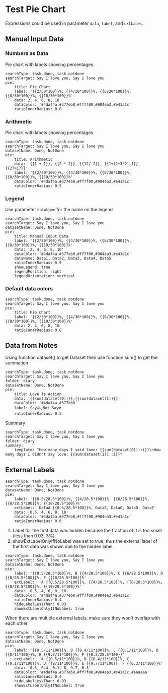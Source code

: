 # Test Pie Chart

Expressions could be used in parameter `data`, `label`, and `extLabel`.

## Manual Input Data

### Numbers as Data
Pie chart with labels showing percentages
``` tracker
searchType: task.done, task.notdone
searchTarget: Say I love you, Say I love you
pie:
    title: Pie Chart
    label: '{{2/30*100}}%, {{4/30*100}}%, {{6/30*100}}%, {{8/30*100}}%, {{10/30*100}}%'
    data: 2, 4, 6, 8, 10
    dataColor: '#4daf4a,#377eb8,#ff7f00,#984ea3,#e41a1c'
    ratioInnerRadius: 0.0
```

### Arithmetic

Pie chart with labels showing percentages
``` tracker
searchType: task.done, task.notdone
searchTarget: Say I love you, Say I love you
datasetName: Done, NotDone
pie:
    title: Arithmetic
    data: '{{1 + 1}}, {{2 * 2}}, {{12/ 2}}, {{1+(2+3*2)-1}}, {{27%17}}'
    label: '{{2/30*100}}%, {{4/30*100}}%, {{6/30*100}}%, {{8/30*100}}%, {{10/30*100}}%'
    dataColor: '#4daf4a,#377eb8,#ff7f00,#984ea3,#e41a1c'
    ratioInnerRadius: 0.5
```

### Legend

Use parameter `dataName` for the name on the legend
``` tracker
searchType: task.done, task.notdone
searchTarget: Say I love you, Say I love you
datasetName: Done, NotDone
pie:
    title: Manual Input Data
    label: '{{2/30*100}}%, {{4/30*100}}%, {{6/30*100}}%, {{8/30*100}}%, {{10/30*100}}%'
    data: '2, 4, 6, 8, 10'
    dataColor: '#4daf4a,#377eb8,#ff7f00,#984ea3,#e41a1c'
    dataName: Data1, Data2, Data3, Data4, Data5
    ratioInnerRadius: 0.5
    showLegend: true
    legendPosition: right
    legendOrientation: vertical	
```

### Default data colors
``` tracker
searchType: task.done, task.notdone
searchTarget: Say I love you, Say I love you
pie:
    title: Pie Chart
    label: '{{2/30*100}}%, {{4/30*100}}%, {{6/30*100}}%, {{8/30*100}}%, {{10/30*100}}%'
    data: 2, 4, 6, 8, 10
    ratioInnerRadius: 0.0
```

## Data from Notes

Using function dataset() to get Dataset then use function sum() to get the summation
``` tracker
searchType: task.done, task.notdone
searchTarget: Say I love you, Say I love you
folder: diary
datasetName: Done, NotDone
pie:
    title: Love is Action
    data: '{{sum(dataset(0))}},{{sum(dataset(1))}}'
    dataColor: '#4daf4a,#377eb8'
    label: Say👍,Not Say💔
    ratioInnerRadius: 0.3
```

Summary
``` tracker
searchType: task.done, task.notdone
searchTarget: Say I love you, Say I love you
folder: diary
summary:
    template: "How many days I said love: {{sum(dataset(0))::i}}\nHow many days I didn't say love: {{sum(dataset(1))::i}}"
```

## External Labels
``` tracker
searchType: task.done, task.notdone
searchTarget: Say I love you, Say I love you
datasetName: Done, NotDone
pie:
    label: '{{0.5/28.5*100}}%, {{4/28.5*100}}%, {{6/28.5*100}}%, {{8/28.5*100}}%, {{10/28.5*100}}%'
    extLabel: 'DataA {{0.5/28.5*100}}%, DataB, DataC, DataD, DataE'
    data: '0.5, 4, 6, 8, 10'
    dataColor: '#4daf4a,#377eb8,#ff7f00,#984ea3,#e41a1c'
    ratioInnerRadius: 0.6
```

1. Label for the first data was hidden because the fraction of it is too small (less than 0.03, 3%).
2. showExtLabelOnlyIfNoLabel was set to true, thus the external label of the first data was shown due to the hidden label.
``` tracker
searchType: task.done, task.notdone
searchTarget: Say I love you, Say I love you
datasetName: Done, NotDone
pie:
    label: '{{0.5/28.5*100}}%, B {{4/28.5*100}}%, C {{6/28.5*100}}%, D {{8/28.5*100}}%, E {{10/28.5*100}}%'
    extLabel:  'A {{0.5/28.5*100}}%, {{4/28.5*100}}%, {{6/28.5*100}}%, {{8/28.5*100}}%, {{10/28.5*100}}%'
    data: '0.5, 4, 6, 8, 10'
    dataColor: '#4daf4a,#377eb8,#ff7f00,#984ea3,#e41a1c'
    ratioInnerRadius: 0.4
    hideLabelLessThan: 0.03
    showExtLabelOnlyIfNoLabel: true
```

When there are multiple external labels, make sure they won't overlap with each other
``` tracker
searchType: task.done, task.notdone
searchTarget: Say I love you, Say I love you
datasetName: Done, NotDone
pie:
    label: '{{0.5/11*100}}%, B {{0.4/11*100}}%, C {{0.1/11*100}}%, D {{8/11*100}}%, E {{9.7/11*100}}%, F {{0.3/28.5*100}}'
    extLabel:  'A {{0.5/11*100}}%, B {{0.4/11*100}}%, C {{0.1/11*100}}%, D {{8/11*100}}%, E {{9.7/11*100}}, F {{0.3/11*100}}%'
    data: '0.5, 0.4, 0.1, 8, 9.7, 0.3'
    dataColor: '#4daf4a,#377eb8,#ff7f00,#984ea3,#e41a1c,#aaaaaa'
    ratioInnerRadius: 0.4
    hideLabelLessThan: 0.03
    showExtLabelOnlyIfNoLabel: true
```
